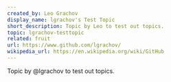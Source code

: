 ```yaml
---
created_by: Leo Grachov
display_name: lgrachov's Test Topic
short_description: Topic by Leo to test out topics.
topic: lgrachov-testtopic
related: fruit
url: https://www.github.com/lgrachov/
wikipedia_url: https://en.wikipedia.org/wiki/GitHub
---
```

Topic by @lgrachov to test out topics.
